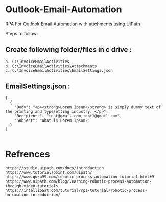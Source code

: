 # Outlook-Email-Automation
RPA For Outlook Email Automation with attchments using UiPath

Steps to follow:
## Create following folder/files in c drive :
    a. C:\InvoiceEmailActivities
    b. C:\InvoiceEmailActivities\Attachments
    c. C:\InvoiceEmailActivities\EmailSettings.json
    
## EmailSettings.json :

``` 
[
  {
    "Body": "<p><strong>Lorem Ipsum</strong> is simply dummy text of the printing and typesetting industry. </p>",
    "Recipients": "test@gmail.com;test1@gmail.com",
    "Subject": "What is Lorem Ipsum?
  }
]
  
```  

# Refrences 
``` 
https://studio.uipath.com/docs/introduction
https://www.tutorialspoint.com/uipath/
https://www.guru99.com/robotic-process-automation-tutorial.html#9
https://www.uipath.com/blog/learning-robotic-process-automation-through-video-tutorials
https://intellipaat.com/tutorial/rpa-tutorial/robotic-process-automation-introduction/
``` 
